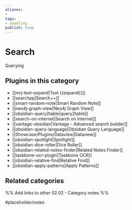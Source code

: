 ```yaml
---
aliases:
- 
tags: 
- seedling 
publish: true
---
```



# Search

Querying

## Plugins in this category

- [[mrj-text-expand|Text {{expand}}]]
- [[searchpp|Search++]]
- [[smart-random-note|Smart Random Note]]
- [[neo4j-graph-view|Neo4j Graph View]]
- [[obsidian-query2table|query2table]]
- [[search-on-internet|Search on Internet]]
- [[vantage-obsidian|Vantage - Advanced search builder]]
- [[obsidian-query-language|Obsidian Query Language]]
- [[Showcase/Plugins/Dataview|Dataview]]
- [[obsidian-spotlight|Spotlight]]
- [[obsidian-dice-roller|Dice Roller]]
- [[obsidian-related-notes-finder|Related Notes Finder]]
- [[taskbone-ocr-plugin|Taskbone OCR]]
- [[obsidian-relative-find|Relative Find]]
- [[obsidian-apply-patterns|Apply Patterns]]

## Related categories

%% Add links to other 02.02 - Category notes %%

#placeholder/notes
